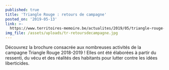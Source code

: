 ```yaml
---
published: true
title: 'Triangle Rouge : retours de campagne'
posted_on: '2019-05-13'
link: >-
  https://www.territoires-memoire.be/actualites/2019/05/triangle-rouge-retours-de-campagne/
img_file: /assets/uploads/tr-retoursdecampagne.jpg
---
```

Découvrez la brochure consacrée aux nombreuses activités de la campagne Triangle Rouge 2018-2019 ! Elles ont été élaborées à partir du ressenti, du vécu et des réalités des habitants pour lutter contre les idées liberticides.
